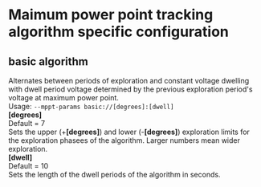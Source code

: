 # Maimum power point tracking algorithm specific configuration

## basic algorithm
Alternates between periods of exploration and constant voltage dwelling with dwell period voltage determined by the previous exploration period's voltage at maximum power point.  
Usage: `--mppt-params basic://[degrees]:[dwell]`  
__[degrees]__  
Default = 7   
Sets the upper (+__[degrees]__) and lower (-__[degrees]__) exploration limits for the exploration phasees of the algorithm. Larger numbers mean wider exploration.  
__[dwell]__  
Default = 10  
Sets the length of the dwell periods of the algorithm in seconds.

